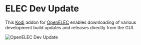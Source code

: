 ELEC Dev Update
=========================

This [Kodi](http://kodi.tv) addon for [OpenELEC](http://www.openelec.tv) enables downloading of various development build updates and releases directly from the GUI.

![OpenELEC Dev Update](http://ls80.github.io/script.openelec.devupdate/screenshots/builds.png)
